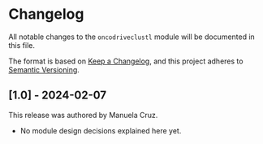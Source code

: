 # Changelog

All notable changes to the `oncodriveclustl` module will be documented in this file.

The format is based on [Keep a Changelog](https://keepachangelog.com/en/1.0.0/),
and this project adheres to [Semantic Versioning](https://semver.org/spec/v2.0.0.html).

## [1.0] - 2024-02-07

This release was authored by Manuela Cruz.

<!-- TODO: Explain each important module design decision below. -->

- No module design decisions explained here yet.
